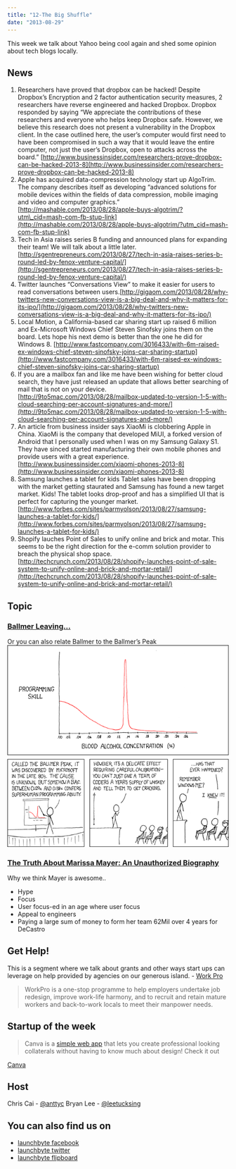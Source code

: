 ```yaml
---
title: "12-The Big Shuffle"
date: "2013-08-29"
---
```


This week we talk about Yahoo being cool again and shed some opinion about tech blogs locally.

## News

1. Researchers have proved that dropbox can be hacked! Despite Dropbox’s Encryption and 2 factor authentication security measures, 2 researchers have reverse engineered and hacked Dropbox. Dropbox responded by saying “We appreciate the contributions of these researchers and everyone who helps keep Dropbox safe. However, we believe this research does not present a vulnerability in the Dropbox client. In the case outlined here, the user’s computer would first need to have been compromised in such a way that it would leave the entire computer, not just the user’s Dropbox, open to attacks across the board.” [http://www.businessinsider.com/researchers-prove-dropbox-can-be-hacked-2013-8](http://www.businessinsider.com/researchers-prove-dropbox-can-be-hacked-2013-8)
2. Apple has acquired data-compression technology start up AlgoTrim. The company describes itself as developing “advanced solutions for mobile devices within the fields of data compression, mobile imaging and video and computer graphics.” [http://mashable.com/2013/08/28/apple-buys-algotrim/?utm\_cid=mash-com-fb-stup-link](http://mashable.com/2013/08/28/apple-buys-algotrim/?utm_cid=mash-com-fb-stup-link)
3. Tech in Asia raises series B funding and announced plans for expanding their team! We will talk about a little later.[http://sgentrepreneurs.com/2013/08/27/tech-in-asia-raises-series-b-round-led-by-fenox-venture-capital/](http://sgentrepreneurs.com/2013/08/27/tech-in-asia-raises-series-b-round-led-by-fenox-venture-capital/)
4. Twitter launches “Conversations View” to make it easier for users to read conversations between users.[http://gigaom.com/2013/08/28/why-twitters-new-conversations-view-is-a-big-deal-and-why-it-matters-for-its-ipo/](http://gigaom.com/2013/08/28/why-twitters-new-conversations-view-is-a-big-deal-and-why-it-matters-for-its-ipo/)
5. Local Motion, a California-based car sharing start up raised 6 million and Ex-Microsoft Windows Chief Steven Sinofsky joins them on the board. Lets hope his next demo is better than the one he did for Windows 8. [http://www.fastcompany.com/3016433/with-6m-raised-ex-windows-chief-steven-sinofsky-joins-car-sharing-startup](http://www.fastcompany.com/3016433/with-6m-raised-ex-windows-chief-steven-sinofsky-joins-car-sharing-startup)
6. If you are a mailbox fan and like me have been wishing for better cloud search, they have just released an update that allows better searching of mail that is not on your device.[http://9to5mac.com/2013/08/28/mailbox-updated-to-version-1-5-with-cloud-searching-per-account-signatures-and-more/](http://9to5mac.com/2013/08/28/mailbox-updated-to-version-1-5-with-cloud-searching-per-account-signatures-and-more/)
7. An article from business insider says XiaoMi is clobbering Apple in China. XiaoMi is the company that developed MiUI, a forked version of Android that I personally used when I was on my Samsung Galaxy S1. They have sinced started manufacturing their own mobile phones and provide users with a great experience. [http://www.businessinsider.com/xiaomi-phones-2013-8](http://www.businessinsider.com/xiaomi-phones-2013-8)
8. Samsung launches a tablet for kids Tablet sales have been dropping with the market getting staurated and Samsung has found a new target market. Kids! The tablet looks drop-proof and has a simplified UI that is perfect for capturing the younger market.[http://www.forbes.com/sites/parmyolson/2013/08/27/samsung-launches-a-tablet-for-kids/](http://www.forbes.com/sites/parmyolson/2013/08/27/samsung-launches-a-tablet-for-kids/)
9. Shopify lauches Point of Sales to unify online and brick and motar. This seems to be the right direction for the e-comm solution provider to breach the physical shop space.[http://techcrunch.com/2013/08/28/shopify-launches-point-of-sale-system-to-unify-online-and-brick-and-mortar-retail/](http://techcrunch.com/2013/08/28/shopify-launches-point-of-sale-system-to-unify-online-and-brick-and-mortar-retail/)

## Topic

### [Ballmer Leaving…](http://www.theguardian.com/business/2013/aug/27/microsoft-ballmer-retirement)

Or you can also relate Ballmer to the Ballmer’s Peak ![ballmer peak](/static/img/ballmer_peak.png)

### [The Truth About Marissa Mayer: An Unauthorized Biography](http://www.businessinsider.com/marissa-mayer-biography-2013-8?op=1)

Why we think Mayer is awesome..

- Hype
- Focus
- User focus-ed in an age where user focus
- Appeal to engineers
- Paying a large sum of money to form her team 62Mil over 4 years for DeCastro

## Get Help!

This is a segment where we talk about grants and other ways start ups can leverage on help provided by agencies on our generous island. - [Work Pro](http://www.wda.gov.sg/content/wdawebsite/programmes_and_initiatives/WorkPro_Employer.html)

> WorkPro is a one-stop programme to help employers undertake job redesign, improve work-life harmony, and to recruit and retain mature workers and back-to-work locals to meet their manpower needs.

## Startup of the week

> Canva is a [simple web app](http://www.techinasia.com/online-graphic-design-platform-canva/) that lets you create professional looking collaterals without having to know much about design! Check it out

[Canva](https://www.canva.com/)

## Host

Chris Cai - [@anttyc](https://twitter.com/AnttyC) Bryan Lee - [@leetucksing](https://twitter.com/leetucksing)

## You can also find us on

- [launchbyte facebook](https://www.facebook.com/Launchbyte)
- [launchbyte twitter](https://twitter.com/LaunchByte)
- [launchbyte flipboard](https://flipboard.com/section/launchbyte-bIWT8H)

